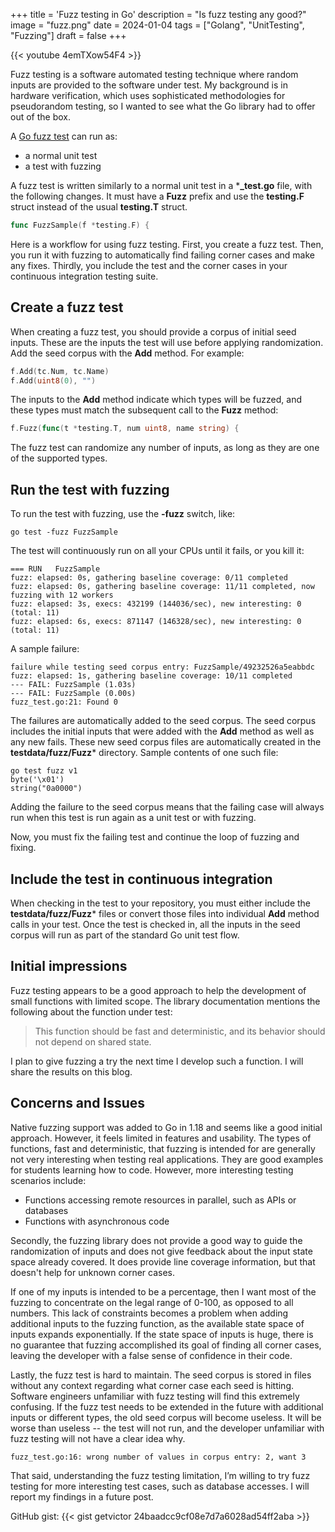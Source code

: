 +++
title = 'Fuzz testing in Go'
description = "Is fuzz testing any good?"
image = "fuzz.png"
date = 2024-01-04
tags = ["Golang", "UnitTesting", "Fuzzing"]
draft = false
+++

{{< youtube 4emTXow54F4 >}}

Fuzz testing is a software automated testing technique where random inputs are provided to the software under test. My background is in
hardware verification, which uses sophisticated methodologies for pseudorandom testing, so I wanted to see what the Go library had to offer
out of the box.

A [Go fuzz test](https://go.dev/doc/security/fuzz) can run as:

- a normal unit test
- a test with fuzzing

A fuzz test is written similarly to a normal unit test in a ***_test.go** file, with the following changes. It must have a **Fuzz** prefix
and use the **testing.F** struct instead of the usual **testing.T** struct.

```go
func FuzzSample(f *testing.F) {
```

Here is a workflow for using fuzz testing. First, you create a fuzz test. Then, you run it with fuzzing to automatically find failing corner
cases and make any fixes. Thirdly, you include the test and the corner cases in your continuous integration testing suite.

## Create a fuzz test

When creating a fuzz test, you should provide a corpus of initial seed inputs. These are the inputs the test will use before applying
randomization. Add the seed corpus with the **Add** method. For example:

```go
f.Add(tc.Num, tc.Name)
f.Add(uint8(0), "")
```

The inputs to the **Add** method indicate which types will be fuzzed, and these types must match the subsequent call to the **Fuzz** method:

```go
f.Fuzz(func(t *testing.T, num uint8, name string) {
```

The fuzz test can randomize any number of inputs, as long as they are one of the supported types.

## Run the test with fuzzing

To run the test with fuzzing, use the **-fuzz** switch, like:

```shell
go test -fuzz FuzzSample
```

The test will continuously run on all your CPUs until it fails, or you kill it:

```
=== RUN   FuzzSample
fuzz: elapsed: 0s, gathering baseline coverage: 0/11 completed
fuzz: elapsed: 0s, gathering baseline coverage: 11/11 completed, now fuzzing with 12 workers
fuzz: elapsed: 3s, execs: 432199 (144036/sec), new interesting: 0 (total: 11)
fuzz: elapsed: 6s, execs: 871147 (146328/sec), new interesting: 0 (total: 11)
```

A sample failure:

```
failure while testing seed corpus entry: FuzzSample/49232526a5eabbdc
fuzz: elapsed: 1s, gathering baseline coverage: 10/11 completed
--- FAIL: FuzzSample (1.03s)
--- FAIL: FuzzSample (0.00s)
fuzz_test.go:21: Found 0
```

The failures are automatically added to the seed corpus. The seed corpus includes the initial inputs that were added with the **Add** method as
well as any new fails. These new seed corpus files are automatically created in the **testdata/fuzz/Fuzz*** directory. Sample contents of one
such file:

```
go test fuzz v1
byte('\x01')
string("0a0000")
```

Adding the failure to the seed corpus means that the failing case will always run when this test is run again as a unit test or with
fuzzing.

Now, you must fix the failing test and continue the loop of fuzzing and fixing.

## Include the test in continuous integration

When checking in the test to your repository, you must either include the **testdata/fuzz/Fuzz*** files or convert those files into individual
**Add** method calls in your test. Once the test is checked in, all the inputs in the seed corpus will run as part of the standard Go unit test
flow.

## Initial impressions

Fuzz testing appears to be a good approach to help the development of small functions with limited scope. The library documentation mentions
the following about the function under test:

> This function should be fast and deterministic, and its behavior should not depend on shared state.

I plan to give fuzzing a try the next time I develop such a function. I will share the results on this blog.

## Concerns and Issues

Native fuzzing support was added to Go in 1.18 and seems like a good initial approach. However, it feels limited in features and usability.
The types of functions, fast and deterministic, that fuzzing is intended for are generally not very interesting when testing real
applications. They are good examples for students learning how to code. However, more interesting testing scenarios include:

- Functions accessing remote resources in parallel, such as APIs or databases
- Functions with asynchronous code

Secondly, the fuzzing library does not provide a good way to guide the randomization of inputs and does not give feedback about the input
state space already covered. It does provide line coverage information, but that doesn't help for unknown corner cases.

If one of my inputs is intended to be a percentage, then I want most of the fuzzing to concentrate on the legal range of 0-100, as opposed
to all numbers. This lack of constraints becomes a problem when adding additional inputs to the fuzzing function, as the available state
space of inputs expands exponentially. If the state space of inputs is huge, there is no guarantee that fuzzing accomplished its goal of
finding all corner cases, leaving the developer with a false sense of confidence in their code.

Lastly, the fuzz test is hard to maintain. The seed corpus is stored in files without any context regarding what corner case each seed is
hitting. Software engineers unfamiliar with fuzz testing will find this extremely confusing. If the fuzz test needs to be extended in the
future with additional inputs or different types, the old seed corpus will become useless. It will be worse than useless -- the test will
not run, and the developer unfamiliar with fuzz testing will not have a clear idea why.

    fuzz_test.go:16: wrong number of values in corpus entry: 2, want 3

That said, understanding the fuzz testing limitation, I’m willing to try fuzz testing for more interesting test cases, such as database
accesses. I will report my findings in a future post.

GitHub gist:
{{< gist getvictor 24baadcc9cf08e7d7a6028ad54ff2aba >}}
